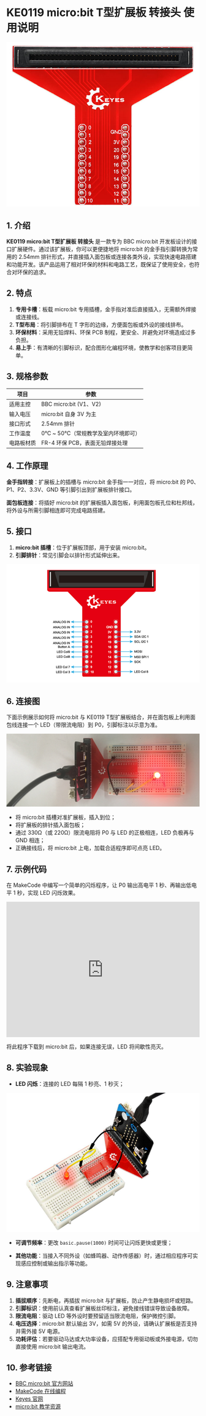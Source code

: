 # KE0119 micro:bit T型扩展板 转接头 使用说明

![image-20250317114553311](media/image-20250317114553311.png)

## 1. 介绍
**KE0119 micro:bit T型扩展板 转接头** 是一款专为 BBC micro:bit 开发板设计的接口扩展硬件。通过该扩展板，你可以更便捷地将 micro:bit 的金手指引脚转换为常用的 2.54mm 排针形式，并直接插入面包板或连接各类外设，实现快速电路搭建和功能开发。该产品运用了相对环保的材料和电路工艺，既保证了使用安全，也符合对环保的追求。

## 2. 特点
1. **专用卡槽**：板载 micro:bit 专用插槽，金手指对准后直接插入，无需额外焊接或连接线。  
2. **T型布局**：将引脚排布在 T 字形的边缘，方便面包板或外设的接线排布。    
3. **环保材料**：采用无铅焊料、环保 PCB 制程，更安全、并避免对环境造成过多负担。  
4. **易上手**：有清晰的引脚标识，配合图形化编程环境，使教学和创客项目更简单。

## 3. 规格参数
| 项目         | 参数                                                         |
|--------------|------------------------------------------------------------|
| 适用主控     | BBC micro:bit (V1、V2)                                     |
| 输入电压     | micro:bit 自身 3V 为主     |
| 接口形式     | 2.54mm 排针                          |
| 工作温度     | 0℃ ~ 50℃（常规教学及室内环境即可）                          |
| 电路板材质   | FR-4 环保 PCB，表面无铅焊接处理                              |

## 4. 工作原理
 **金手指转接**：扩展板上的插槽与 micro:bit 金手指一一对应，将 micro:bit 的 P0、P1、P2、3.3V、GND 等引脚引出到扩展板排针接口。  

 **面包板连接**：将插好 micro:bit 的扩展板插入面包板，利用面包板孔位和杜邦线，将外设与所需引脚相连即可完成电路搭建。

## 5. 接口
1. **micro:bit 插槽**：位于扩展板顶部，用于安装 micro:bit。  
2. **引脚排针**：常见引脚会以排针形式延伸出来。    

![image-20250318164640157](media/image-20250318164640157.png)


## 6. 连接图
下面示例展示如何将 micro:bit 与 KE0119 T型扩展板结合，并在面包板上利用面包线连接一个 LED（带限流电阻）到 P0，引脚标注以示意为准。

![image-20250317114617107](media/image-20250317114617107.png)

- 将 micro:bit 插槽对准扩展板，插入到位；  
- 将扩展板的排针插入面包板；  
- 通过 330Ω（或 220Ω）限流电阻将 P0 与 LED 的正极相连，LED 负极再与 GND 相连；  
- 正确接线后，将 micro:bit 上电，加载合适程序即可点亮 LED。

## 7. 示例代码
在 MakeCode 中编写一个简单的闪烁程序，让 P0 输出高电平 1 秒、再输出低电平 1 秒，实现 LED 闪烁效果。

<div style="position:relative;height:0;padding-bottom:70%;overflow:hidden;"><iframe style="position:absolute;top:0;left:0;width:100%;height:100%;" src="https://makecode.microbit.org/#pub:_8UPchYTPA64p" frameborder="0" sandbox="allow-popups allow-forms allow-scripts allow-same-origin"></iframe></div>

将此程序下载到 micro:bit 后，如果连接无误，LED 将间歇性亮灭。

## 8. 实验现象

- **LED 闪烁**：连接的 LED 每隔 1 秒亮、1 秒灭；  

![](media/KE0119.jpg)

- **可调节频率**：更改 `basic.pause(1000)` 时间可让闪烁更快或更慢；  

- **其他功能**：当接入不同外设（如蜂鸣器、动作传感器）时，通过相应程序可实现感应控制或输出指示等功能。

## 9. 注意事项
1. **插拔顺序**：先断电，再插拔 micro:bit 与扩展板，防止产生静电损坏或短路。  
2. **引脚标识**：使用前认真查看扩展板丝印标注，避免接线错误导致设备故障。  
3. **限流电阻**：驱动 LED 等外设时要预留适当限流电阻，保护微控引脚。  
4. **电压选择**：micro:bit 默认输出 3V，如需 5V 的外设，请确认扩展板是否支持并需外接 5V 电源。  
5. **功耗评估**：若要驱动马达或大功率设备，应搭配专用驱动板或外接电源，切勿直接使用 micro:bit 输出电流。  

## 10. 参考链接
- [BBC micro:bit 官方网站](https://microbit.org/)  
- [MakeCode 在线编程](https://makecode.microbit.org/)  
- [Keyes 官网](http://www.keyes-robot.com/)  
- [micro:bit 教学资源](https://microbit.org/teach/)

